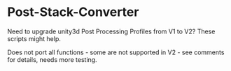 # Post-Stack-Converter
Need to upgrade unity3d Post Processing Profiles from V1 to V2? These scripts might help.

Does not port all functions - some are not supported in V2 - see comments for details, needs more testing.
